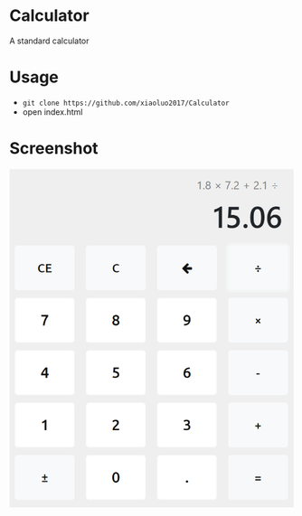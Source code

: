 # Calculator
A standard calculator

# Usage
* ```git clone https://github.com/xiaoluo2017/Calculator```
* open index.html

# Screenshot
<img src="https://github.com/xiaoluo2017/Calculator/blob/master/images/index.PNG">
